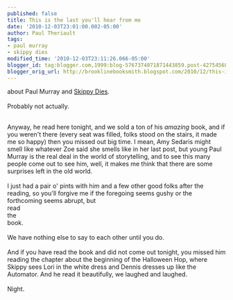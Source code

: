 ```yaml
---
published: false
title: This is the last you'll hear from me
date: '2010-12-03T23:01:00.002-05:00'
author: Paul Theriault
tags:
- paul murray
- skippy dies
modified_time: '2010-12-03T23:11:26.066-05:00'
blogger_id: tag:blogger.com,1999:blog-5767374071871443859.post-4275456897514062042
blogger_orig_url: http://brooklinebooksmith.blogspot.com/2010/12/this-is-last-youll-hear-from-me.html
---
```


about Paul Murray and <a href="http://www.brooklinebooksmith-shop.com/book/9780865479432">Skippy Dies</a>.<br /><br />Probably not actually.<span class="Apple-tab-span" style="white-space:pre"> </span><div><span class="Apple-tab-span" style="white-space:pre"><br /></span></div><div><span class="Apple-tab-span" style="white-space:pre">A</span>nyway, he read here tonight, and we sold a ton of his <i>amazing </i>book, and if you weren't there (every seat was filled, folks stood on the stairs, it made me so happy) then you missed out big time.  I mean, Amy Sedaris might smell like whatever Zoe said she smells like in her last post, but young Paul Murray is the real deal in the world of storytelling, and to see this many people come out to see him, well, it makes me think that there are some surprises left in the old world.<br /><br />I just had a pair o' pints with him and a few other good folks after the reading, so you'll forgive me if the foregoing seems gushy or the forthcoming seems abrupt, but<br />read<br />the<br />book.<br /><br />We have nothing else to say to each other until you do.<br /><br />And if you have read the book and did not come out tonight, you missed him reading the chapter about the beginning of the Halloween Hop, where Skippy sees Lori in the white dress and Dennis dresses up like the Automator.  And he read it beautifully, we laughed and laughed.<br /><br />Night.</div>